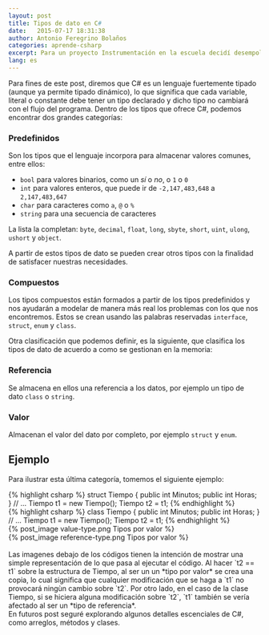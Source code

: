 ```yaml
---
layout: post
title: Tipos de dato en C#
date:   2015-07-17 18:31:38
author: Antonio Feregrino Bolaños
categories: aprende-csharp
excerpt: Para un proyecto Instrumentación en la escuela decidí desempolvar mi Netduino Plus 2, en el proyecto decesitábamos mostrar las mediciones de tres distintos sensores en un par de displays de 7 segmentos.
lang: es
---  
```

Para fines de este post, diremos que C# es un lenguaje fuertemente tipado (aunque ya permite tipado dinámico), lo que significa que cada variable, literal o constante debe tener un tipo declarado y dicho tipo no cambiará con el flujo del programa. Dentro de los tipos que ofrece C#, podemos encontrar dos grandes categorías:  

### Predefinidos  
Son los tipos que el lenguaje incorpora para almacenar valores comunes, entre ellos:  

- `bool` para valores binarios, como un *sí* o *no*, o `1` o `0`  
- `int` para valores enteros, que puede ir de `-2,147,483,648` a `2,147,483,647`  
- `char` para caracteres como `a`, `@` o `%`  
- `string` para una secuencia de caracteres  

La lista la completan: `byte`, `decimal`, `float`, `long`, `sbyte`, `short`, `uint`, `ulong`, `ushort` y `object`.  
  
A partir de estos tipos de dato se pueden crear otros tipos con la finalidad de satisfacer nuestras necesidades.  
  
### Compuestos    
Los tipos compuestos están formados a partir de los tipos predefinidos y nos ayudarán a modelar de manera más real los problemas con los que nos encontremos. Estos se crean usando las  palabras reservadas `interface`, `struct`, `enum` y `class`.  
  
Otra clasificación que podemos definir, es la siguiente, que clasifica los tipos de dato de acuerdo a como se gestionan en la memoria:  
  
### Referencia  
Se almacena en ellos una referencia a los datos, por ejemplo un tipo de dato `class` o `string`. 
  
### Valor  
Almacenan el valor del dato por completo, por ejemplo `struct` y `enum`.  
  
## Ejemplo
Para ilustrar esta última categoría, tomemos el siguiente ejemplo:  

<div class="pure-g">
<div class="pure-u-1-2">
{% highlight csharp %}  
struct Tiempo 
{
	public int Minutos;
	public int Horas;
}
// ...  
Tiempo t1 = new Tiempo();
Tiempo t2 = t1;
{% endhighlight %}	
</div>
<div class="pure-u-1-2">
{% highlight csharp %}  
class Tiempo 
{
	public int Minutos;
	public int Horas;
}
// ...  
Tiempo t1 = new Tiempo();
Tiempo t2 = t1;
{% endhighlight %}	
</div>  
</div>  
<div class="pure-g">
<div class="pure-u-1-2">
{% post_image value-type.png Tipos por valor %}
</div>
<div class="pure-u-1-2">
{% post_image reference-type.png Tipos por valor %}
</div>  
</div>  
<br />
Las imagenes debajo de los códigos tienen la intención de mostrar una simple representación de lo que pasa al ejecutar el código. Al hacer `t2 == t1` sobre la estructura de Tiempo, al ser un un *tipo por valor* se crea una copia, lo cual significa que cualquier modificación que se haga a `t1` no provocará ningùn cambio sobre `t2`.  
Por otro lado, en el caso de la clase Tiempo, si se hiciera alguna modificación sobre `t2`, `t1` también se vería afectado al ser un *tipo de referencia*.  
  
<br />
En futuros post seguré explorando algunos detalles escenciales de C#, como arreglos, métodos y clases.  
